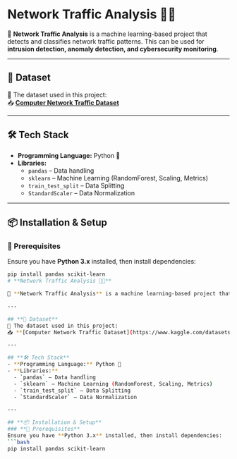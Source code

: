 # **Network Traffic Analysis 🚦📡**  

📌 **Network Traffic Analysis** is a machine learning-based project that detects and classifies network traffic patterns. This can be used for **intrusion detection, anomaly detection, and cybersecurity monitoring**.

---

## **📂 Dataset**
🔹 The dataset used in this project:  
📥 **[Computer Network Traffic Dataset](https://www.kaggle.com/datasets/crawford/computer-network-traffic)**  

---

## **🛠 Tech Stack**
- **Programming Language:** Python 🐍  
- **Libraries:**  
  - `pandas` – Data handling  
  - `sklearn` – Machine Learning (RandomForest, Scaling, Metrics)  
  - `train_test_split` – Data Splitting  
  - `StandardScaler` – Data Normalization  

---

## **📦 Installation & Setup**
### **🔹 Prerequisites**
Ensure you have **Python 3.x** installed, then install dependencies:  
```bash
pip install pandas scikit-learn
# **Network Traffic Analysis 🚦📡**  

📌 **Network Traffic Analysis** is a machine learning-based project that detects and classifies network traffic patterns. This can be used for **intrusion detection, anomaly detection, and cybersecurity monitoring**.

---

## **📂 Dataset**
🔹 The dataset used in this project:  
📥 **[Computer Network Traffic Dataset](https://www.kaggle.com/datasets/crawford/computer-network-traffic)**  

---

## **🛠 Tech Stack**
- **Programming Language:** Python 🐍  
- **Libraries:**  
  - `pandas` – Data handling  
  - `sklearn` – Machine Learning (RandomForest, Scaling, Metrics)  
  - `train_test_split` – Data Splitting  
  - `StandardScaler` – Data Normalization  

---

## **📦 Installation & Setup**
### **🔹 Prerequisites**
Ensure you have **Python 3.x** installed, then install dependencies:  
```bash
pip install pandas scikit-learn
